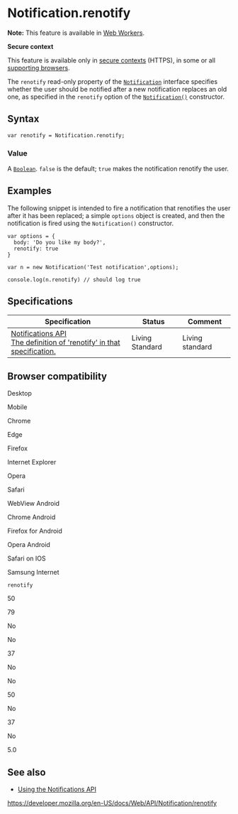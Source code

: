 Notification.renotify
=====================

**Note:** This feature is available in [Web Workers](../web_workers_api).

**Secure context**

This feature is available only in [secure contexts](https://developer.mozilla.org/en-US/docs/Web/Security/Secure_Contexts) (HTTPS), in some or all [supporting browsers](#browser_compatibility).

The `renotify` read-only property of the [`Notification`](../notification) interface specifies whether the user should be notified after a new notification replaces an old one, as specified in the `renotify` option of the [`Notification()`](notification) constructor.

Syntax
------

    var renotify = Notification.renotify;

### Value

A [`Boolean`](https://developer.mozilla.org/en-US/docs/Web/JavaScript/Reference/Global_Objects/Boolean). `false` is the default; `true` makes the notification renotify the user.

Examples
--------

The following snippet is intended to fire a notification that renotifies the user after it has been replaced; a simple `options` object is created, and then the notification is fired using the `Notification()` constructor.

    var options = {
      body: 'Do you like my body?',
      renotify: true
    }

    var n = new Notification('Test notification',options);

    console.log(n.renotify) // should log true

Specifications
--------------

<table><thead><tr class="header"><th>Specification</th><th>Status</th><th>Comment</th></tr></thead><tbody><tr class="odd"><td><a href="https://notifications.spec.whatwg.org/#dom-notification-renotify">Notifications API<br />
<span class="small">The definition of 'renotify' in that specification.</span></a></td><td><span class="spec-living">Living Standard</span></td><td>Living standard</td></tr></tbody></table>

Browser compatibility
---------------------

Desktop

Mobile

Chrome

Edge

Firefox

Internet Explorer

Opera

Safari

WebView Android

Chrome Android

Firefox for Android

Opera Android

Safari on IOS

Samsung Internet

`renotify`

50

79

No

No

37

No

No

50

No

37

No

5.0

See also
--------

-   [Using the Notifications API](../notifications_api/using_the_notifications_api)

<a href="https://developer.mozilla.org/en-US/docs/Web/API/Notification/renotify" class="_attribution-link">https://developer.mozilla.org/en-US/docs/Web/API/Notification/renotify</a>
